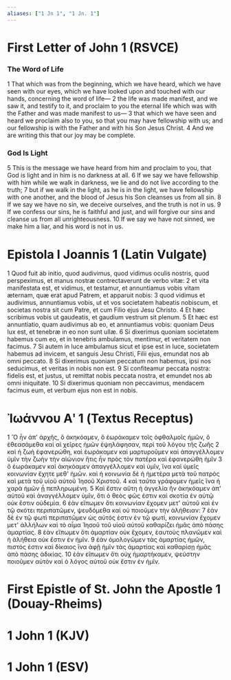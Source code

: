 ```yaml
---
aliases: ["1 Jn 1", "1 Jn. 1"]
---
```



# First Letter of John 1 (RSVCE)

### The Word of Life
1 That which was from the beginning, which we have heard, which we have seen with our eyes, which we have looked upon and touched with our hands, concerning the word of life—
2 the life was made manifest, and we saw it, and testify to it, and proclaim to you the eternal life which was with the Father and was made manifest to us—
3 that which we have seen and heard we proclaim also to you, so that you may have fellowship with us; and our fellowship is with the Father and with his Son Jesus Christ.
4 And we are writing this that our joy may be complete.
### God Is Light
5 This is the message we have heard from him and proclaim to you, that God is light and in him is no darkness at all.
6 If we say we have fellowship with him while we walk in darkness, we lie and do not live according to the truth;
7 but if we walk in the light, as he is in the light, we have fellowship with one another, and the blood of Jesus his Son cleanses us from all sin.
8 If we say we have no sin, we deceive ourselves, and the truth is not in us.
9 If we confess our sins, he is faithful and just, and will forgive our sins and cleanse us from all unrighteousness.
10 If we say we have not sinned, we make him a liar, and his word is not in us.


# Epistola I Joannis 1 (Latin Vulgate)

1 Quod fuit ab initio, quod audivimus, quod vidimus oculis nostris, quod perspeximus, et manus nostræ contrectaverunt de verbo vitæ:
2 et vita manifestata est, et vidimus, et testamur, et annuntiamus vobis vitam æternam, quæ erat apud Patrem, et apparuit nobis:
3 quod vidimus et audivimus, annuntiamus vobis, ut et vos societatem habeatis nobiscum, et societas nostra sit cum Patre, et cum Filio ejus Jesu Christo.
4 Et hæc scribimus vobis ut gaudeatis, et gaudium vestrum sit plenum.
5 Et hæc est annuntiatio, quam audivimus ab eo, et annuntiamus vobis: quoniam Deus lux est, et tenebræ in eo non sunt ullæ.
6 Si dixerimus quoniam societatem habemus cum eo, et in tenebris ambulamus, mentimur, et veritatem non facimus.
7 Si autem in luce ambulamus sicut et ipse est in luce, societatem habemus ad invicem, et sanguis Jesu Christi, Filii ejus, emundat nos ab omni peccato.
8 Si dixerimus quoniam peccatum non habemus, ipsi nos seducimus, et veritas in nobis non est.
9 Si confiteamur peccata nostra: fidelis est, et justus, ut remittat nobis peccata nostra, et emundet nos ab omni iniquitate.
10 Si dixerimus quoniam non peccavimus, mendacem facimus eum, et verbum ejus non est in nobis.


# Ἰωάννου Αʹ 1 (Textus Receptus)

1 Ὃ ἦν ἀπ' ἀρχῆς, ὃ ἀκηκόαμεν, ὃ ἑωράκαμεν τοῖς ὀφθαλμοῖς ἡμῶν, ὃ ἐθεασάμεθα καὶ αἱ χεῖρες ἡμῶν ἐψηλάφησαν, περὶ τοῦ λόγου τῆς ζωῆς
2 καὶ ἡ ζωὴ ἐφανερώθη, καὶ ἑωράκαμεν καὶ μαρτυροῦμεν καὶ ἀπαγγέλλομεν ὑμῖν τὴν ζωὴν τὴν αἰώνιον ἥτις ἦν πρὸς τὸν πατέρα καὶ ἐφανερώθη ἡμῖν
3 ὃ ἑωράκαμεν καὶ ἀκηκόαμεν ἀπαγγέλλομεν καὶ ὑμῖν, ἵνα καὶ ὑμεῖς κοινωνίαν ἔχητε μεθ' ἡμῶν. καὶ ἡ κοινωνία δὲ ἡ ἡμετέρα μετὰ τοῦ πατρὸς καὶ μετὰ τοῦ υἱοῦ αὐτοῦ Ἰησοῦ Χριστοῦ.
4 καὶ ταῦτα γράφομεν ἡμεῖς ἵνα ἡ χαρὰ ἡμῶν ᾖ πεπληρωμένη.
5 Καὶ ἔστιν αὕτη ἡ ἀγγελία ἣν ἀκηκόαμεν ἀπ' αὐτοῦ καὶ ἀναγγέλλομεν ὑμῖν, ὅτι ὁ θεὸς φῶς ἐστιν καὶ σκοτία ἐν αὐτῷ οὐκ ἔστιν οὐδεμία.
6 ἐὰν εἴπωμεν ὅτι κοινωνίαν ἔχομεν μετ' αὐτοῦ καὶ ἐν τῷ σκότει περιπατῶμεν, ψευδόμεθα καὶ οὐ ποιοῦμεν τὴν ἀλήθειαν:
7 ἐὰν δὲ ἐν τῷ φωτὶ περιπατῶμεν ὡς αὐτός ἐστιν ἐν τῷ φωτί, κοινωνίαν ἔχομεν μετ' ἀλλήλων καὶ τὸ αἷμα Ἰησοῦ τοῦ υἱοῦ αὐτοῦ καθαρίζει ἡμᾶς ἀπὸ πάσης ἁμαρτίας.
8 ἐὰν εἴπωμεν ὅτι ἁμαρτίαν οὐκ ἔχομεν, ἑαυτοὺς πλανῶμεν καὶ ἡ ἀλήθεια οὐκ ἔστιν ἐν ἡμῖν.
9 ἐὰν ὁμολογῶμεν τὰς ἁμαρτίας ἡμῶν, πιστός ἐστιν καὶ δίκαιος ἵνα ἀφῇ ἡμῖν τὰς ἁμαρτίας καὶ καθαρίσῃ ἡμᾶς ἀπὸ πάσης ἀδικίας.
10 ἐὰν εἴπωμεν ὅτι οὐχ ἡμαρτήκαμεν, ψεύστην ποιοῦμεν αὐτὸν καὶ ὁ λόγος αὐτοῦ οὐκ ἔστιν ἐν ἡμῖν.


# First Epistle of St. John the Apostle 1 (Douay-Rheims)


# 1 John 1 (KJV)


# 1 John 1 (ESV)

